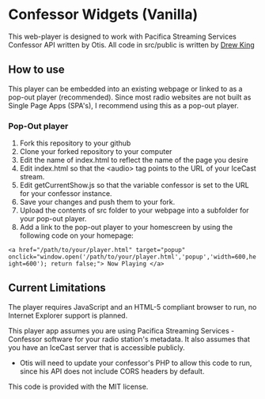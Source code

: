 # Confessor Widgets (Vanilla)

This web-player is designed to work with Pacifica Streaming Services Confessor API written by Otis. All code in src/public is written by [Drew King](https://www.github.com/andrewpking)

## How to use

This player can be embedded into an existing webpage or linked to as a pop-out player (recommended). Since most radio websites are not built as Single Page Apps (SPA's), I recommend using this as a pop-out player.

### Pop-Out player

1. Fork this repository to your github
1. Clone your forked repository to your computer
1. Edit the name of index.html to reflect the name of the page you desire
1. Edit index.html so that the \<audio\> tag points to the URL of your IceCast stream.
1. Edit getCurrentShow.js so that the variable confessor is set to the URL for your confessor instance.
1. Save your changes and push them to your fork.
1. Upload the contents of src folder to your webpage into a subfolder for your pop-out player.
1. Add a link to the pop-out player to your homescreen by using the following code on your homepage:

`<a href="/path/to/your/player.html"
target="popup"
onclick="window.open('/path/to/your/player.html','popup','width=600,height=600'); return false;">
Now Playing
</a>`

## Current Limitations

The player requires JavaScript and an HTML-5 compliant browser to run, no Internet Explorer support is planned.

This player app assumes you are using Pacifica Streaming Services - Confessor software for your radio station's metadata. It also assumes that you have an IceCast server that is accessible publicly.

- Otis will need to update your confessor's PHP to allow this code to run, since his API does not include CORS headers by default.

This code is provided with the MIT license.
